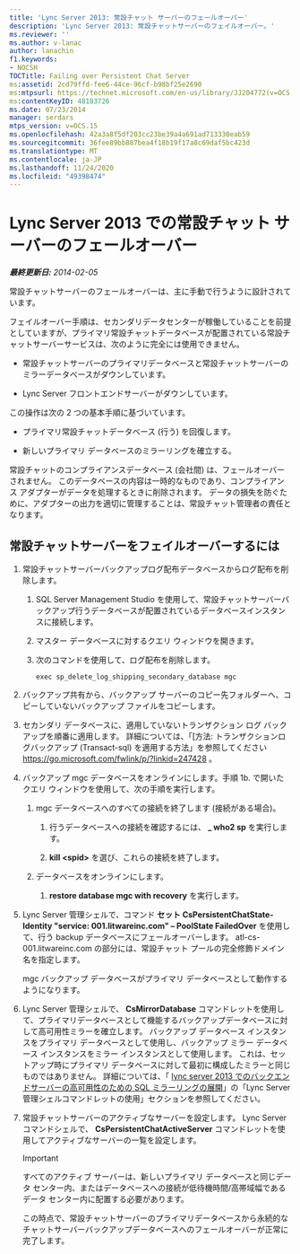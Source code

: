 ```yaml
---
title: 'Lync Server 2013: 常設チャット サーバーのフェールオーバー'
description: 'Lync Server 2013: 常設チャットサーバーのフェイルオーバー。'
ms.reviewer: ''
ms.author: v-lanac
author: lanachin
f1.keywords:
- NOCSH
TOCTitle: Failing over Persistent Chat Server
ms:assetid: 2cd79ffd-fee6-44ce-96cf-b98bf25e2690
ms:mtpsurl: https://technet.microsoft.com/en-us/library/JJ204772(v=OCS.15)
ms:contentKeyID: 48183726
ms.date: 07/23/2014
manager: serdars
mtps_version: v=OCS.15
ms.openlocfilehash: 42a3a8f5df203cc23be39a4a691ad713330eab59
ms.sourcegitcommit: 36fee89bb887bea4f18b19f17a8c69daf5bc423d
ms.translationtype: MT
ms.contentlocale: ja-JP
ms.lasthandoff: 11/24/2020
ms.locfileid: "49398474"
---
```

# <a name="failing-over-persistent-chat-server-in-lync-server-2013"></a>Lync Server 2013 での常設チャット サーバーのフェールオーバー

<div data-xmlns="http://www.w3.org/1999/xhtml">

<div class="topic" data-xmlns="http://www.w3.org/1999/xhtml" data-msxsl="urn:schemas-microsoft-com:xslt" data-cs="https://msdn.microsoft.com/">

<div data-asp="https://msdn2.microsoft.com/asp">



</div>

<div id="mainSection">

<div id="mainBody">

<span> </span>

_**最終更新日:** 2014-02-05_

常設チャットサーバーのフェールオーバーは、主に手動で行うように設計されています。

フェイルオーバー手順は、セカンダリデータセンターが稼働していることを前提としていますが、プライマリ常設チャットデータベースが配置されている常設チャットサーバーサービスは、次のように完全には使用できません。

  - 常設チャットサーバーのプライマリデータベースと常設チャットサーバーのミラーデータベースがダウンしています。

  - Lync Server フロントエンドサーバーがダウンしています。

この操作は次の 2 つの基本手順に基づいています。

  - プライマリ常設チャットデータベース (行う) を回復します。

  - 新しいプライマリ データベースのミラーリングを確立する。

常設チャットのコンプライアンスデータベース (会社間) は、フェールオーバーされません。 このデータベースの内容は一時的なものであり、コンプライアンス アダプターがデータを処理するときに削除されます。 データの損失を防ぐために、アダプターの出力を適切に管理することは、常設チャット管理者の責任となります。

<div>

## <a name="to-fail-over-persistent-chat-server"></a>常設チャットサーバーをフェイルオーバーするには

1.  常設チャットサーバーバックアップログ配布データベースからログ配布を削除します。
    
    1.  SQL Server Management Studio を使用して、常設チャットサーバーバックアップ行うデータベースが配置されているデータベースインスタンスに接続します。
    
    2.  マスター データベースに対するクエリ ウィンドウを開きます。
    
    3.  次のコマンドを使用して、ログ配布を削除します。
        
            exec sp_delete_log_shipping_secondary_database mgc

2.  バックアップ共有から、バックアップ サーバーのコピー先フォルダーへ、コピーしていないバックアップ ファイルをコピーします。

3.  セカンダリ データベースに、適用していないトランザクション ログ バックアップを順番に適用します。 詳細については、「[方法: トランザクションログバックアップ (Transact-sql) を適用する方法」を参照してください https://go.microsoft.com/fwlink/p/?linkid=247428 。

4.  バックアップ mgc データベースをオンラインにします。手順 1b. で開いたクエリ ウィンドウを使用して、次の手順を実行します。
    
    1.  mgc データベースへのすべての接続を終了します (接続がある場合)。
        
        1.  行うデータベースへの接続を確認するには、 **\_ who2 sp** を実行します。
        
        2.  **kill \<spid\>** を選び、これらの接続を終了します。
    
    2.  データベースをオンラインにします。
        
        1.  **restore database mgc with recovery** を実行します。

5.  Lync Server 管理シェルで、コマンド **セット CsPersistentChatState-Identity "service: 001.litwareinc.com" – PoolState FailedOver** を使用して、行う backup データベースにフェールオーバーします。 atl-cs-001.litwareinc.com の部分には、常設チャット プールの完全修飾ドメイン名を指定します。
    
    mgc バックアップ データベースがプライマリ データベースとして動作するようになります。

6.  Lync Server 管理シェルで、 **CsMirrorDatabase** コマンドレットを使用して、プライマリデータベースとして機能するバックアップデータベースに対して高可用性ミラーを確立します。 バックアップ データベース インスタンスをプライマリ データベースとして使用し、バックアップ ミラー データベース インスタンスをミラー インスタンスとして使用します。 これは、セットアップ時にプライマリ データベースに対して最初に構成したミラーと同じものではありません。 詳細については、「 [lync server 2013 でのバックエンドサーバーの高可用性のための SQL ミラーリングの展開](lync-server-2013-deploying-sql-mirroring-for-back-end-server-high-availability.md)」の「Lync Server 管理シェルコマンドレットの使用」セクションを参照してください。

7.  常設チャットサーバーのアクティブなサーバーを設定します。 Lync Server コマンドシェルで、 **CsPersistentChatActiveServer** コマンドレットを使用してアクティブなサーバーの一覧を設定します。
    
    <div>
    

    > [!IMPORTANT]  
    > すべてのアクティブ サーバーは、新しいプライマリ データベースと同じデータ センター内、またはデータベースへの接続が低待機時間/高帯域幅であるデータ センター内に配置する必要があります。

    
    </div>
    
    この時点で、常設チャットサーバーのプライマリデータベースから永続的なチャットサーバーバックアップデータベースへのフェールオーバーが正常に完了します。

</div>

</div>

<span> </span>

</div>

</div>

</div>

